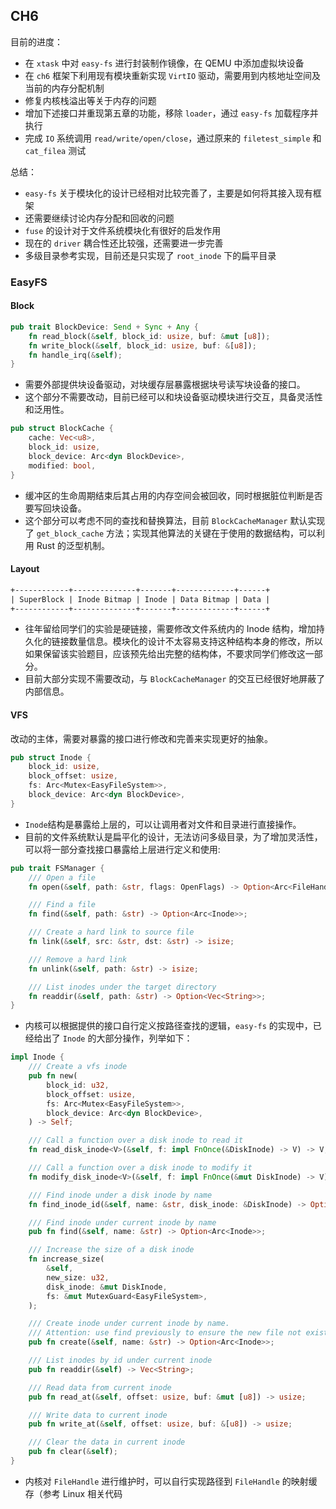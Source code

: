 ## CH6

目前的进度：
- 在 `xtask` 中对 `easy-fs` 进行封装制作镜像，在 QEMU 中添加虚拟块设备
- 在 `ch6` 框架下利用现有模块重新实现 `VirtIO` 驱动，需要用到内核地址空间及当前的内存分配机制
- 修复内核栈溢出等关于内存的问题
- 增加下述接口并重现第五章的功能，移除 `loader`，通过 `easy-fs` 加载程序并执行
- 完成 `IO` 系统调用 `read/write/open/close`，通过原来的 `filetest_simple` 和 `cat_filea` 测试

总结：
- `easy-fs` 关于模块化的设计已经相对比较完善了，主要是如何将其接入现有框架
- 还需要继续讨论内存分配和回收的问题
- `fuse` 的设计对于文件系统模块化有很好的启发作用
- 现在的 `driver` 耦合性还比较强，还需要进一步完善
- 多级目录参考实现，目前还是只实现了 `root_inode` 下的扁平目录

### EasyFS

#### Block

```rust
pub trait BlockDevice: Send + Sync + Any {
    fn read_block(&self, block_id: usize, buf: &mut [u8]);
    fn write_block(&self, block_id: usize, buf: &[u8]);
    fn handle_irq(&self);
}
```

- 需要外部提供块设备驱动，对块缓存层暴露根据块号读写块设备的接口。
- 这个部分不需要改动，目前已经可以和块设备驱动模块进行交互，具备灵活性和泛用性。

```rust
pub struct BlockCache {
    cache: Vec<u8>,
    block_id: usize,
    block_device: Arc<dyn BlockDevice>,
    modified: bool,
}
```

- 缓冲区的生命周期结束后其占用的内存空间会被回收，同时根据脏位判断是否要写回块设备。
- 这个部分可以考虑不同的查找和替换算法，目前 `BlockCacheManager` 默认实现了  `get_block_cache` 方法；实现其他算法的关键在于使用的数据结构，可以利用 Rust 的泛型机制。



#### Layout

```txt
+------------+--------------+-------+-------------+------+
| SuperBlock | Inode Bitmap | Inode | Data Bitmap | Data |
+------------+--------------+-------+-------------+------+
```

- 往年留给同学们的实验是硬链接，需要修改文件系统内的 Inode 结构，增加持久化的链接数量信息。模块化的设计不太容易支持这种结构本身的修改，所以如果保留该实验题目，应该预先给出完整的结构体，不要求同学们修改这一部分。
- 目前大部分实现不需要改动，与 `BlockCacheManager` 的交互已经很好地屏蔽了内部信息。

#### VFS

改动的主体，需要对暴露的接口进行修改和完善来实现更好的抽象。

```rust
pub struct Inode {
    block_id: usize,
    block_offset: usize,
    fs: Arc<Mutex<EasyFileSystem>>,
    block_device: Arc<dyn BlockDevice>,
}
```

- `Inode`结构是暴露给上层的，可以让调用者对文件和目录进行直接操作。
- 目前的文件系统默认是扁平化的设计，无法访问多级目录，为了增加灵活性，可以将一部分查找接口暴露给上层进行定义和使用:

```rust
pub trait FSManager {
    /// Open a file
    fn open(&self, path: &str, flags: OpenFlags) -> Option<Arc<FileHandle>>;

    /// Find a file
    fn find(&self, path: &str) -> Option<Arc<Inode>>;

    /// Create a hard link to source file
    fn link(&self, src: &str, dst: &str) -> isize;

    /// Remove a hard link
    fn unlink(&self, path: &str) -> isize;

    /// List inodes under the target directory
    fn readdir(&self, path: &str) -> Option<Vec<String>>;
}
```

- 内核可以根据提供的接口自行定义按路径查找的逻辑，`easy-fs` 的实现中，已经给出了 `Inode` 的大部分操作，列举如下：

```rust
impl Inode {
    /// Create a vfs inode
    pub fn new(
        block_id: u32,
        block_offset: usize,
        fs: Arc<Mutex<EasyFileSystem>>,
        block_device: Arc<dyn BlockDevice>,
    ) -> Self;

    /// Call a function over a disk inode to read it
    fn read_disk_inode<V>(&self, f: impl FnOnce(&DiskInode) -> V) -> V;

    /// Call a function over a disk inode to modify it
    fn modify_disk_inode<V>(&self, f: impl FnOnce(&mut DiskInode) -> V) -> V;

    /// Find inode under a disk inode by name
    fn find_inode_id(&self, name: &str, disk_inode: &DiskInode) -> Option<u32>;

    /// Find inode under current inode by name
    pub fn find(&self, name: &str) -> Option<Arc<Inode>>;

    /// Increase the size of a disk inode
    fn increase_size(
        &self,
        new_size: u32,
        disk_inode: &mut DiskInode,
        fs: &mut MutexGuard<EasyFileSystem>,
    );

    /// Create inode under current inode by name.
    /// Attention: use find previously to ensure the new file not existing.
    pub fn create(&self, name: &str) -> Option<Arc<Inode>>;

    /// List inodes by id under current inode
    pub fn readdir(&self) -> Vec<String>;

    /// Read data from current inode
    pub fn read_at(&self, offset: usize, buf: &mut [u8]) -> usize;

    /// Write data to current inode
    pub fn write_at(&self, offset: usize, buf: &[u8]) -> usize;

    /// Clear the data in current inode
    pub fn clear(&self);
}
```

- 内核对 `FileHandle` 进行维护时，可以自行实现路径到 `FileHandle` 的映射缓存（参考 Linux 相关代码